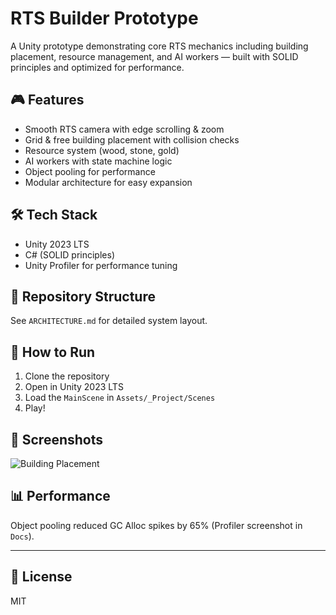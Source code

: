 # RTS Builder Prototype

A Unity prototype demonstrating core RTS mechanics including building placement, resource management, and AI workers — built with SOLID principles and optimized for performance.

## 🎮 Features
- Smooth RTS camera with edge scrolling & zoom
- Grid & free building placement with collision checks
- Resource system (wood, stone, gold)
- AI workers with state machine logic
- Object pooling for performance
- Modular architecture for easy expansion

## 🛠 Tech Stack
- Unity 2023 LTS
- C# (SOLID principles)
- Unity Profiler for performance tuning

## 📂 Repository Structure
See `ARCHITECTURE.md` for detailed system layout.

## 🚀 How to Run
1. Clone the repository
2. Open in Unity 2023 LTS
3. Load the `MainScene` in `Assets/_Project/Scenes`
4. Play!

## 📸 Screenshots
![Building Placement](Docs/building_placement.gif)

## 📊 Performance
Object pooling reduced GC Alloc spikes by 65% (Profiler screenshot in `Docs`).

---

## 📜 License
MIT

